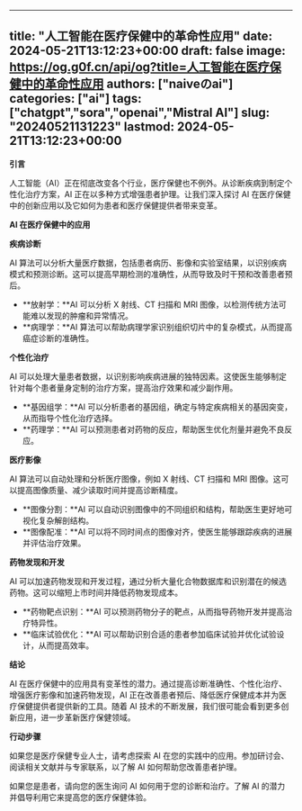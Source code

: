 
---
title: "人工智能在医疗保健中的革命性应用"
date: 2024-05-21T13:12:23+00:00
draft: false
image: https://og.g0f.cn/api/og?title=人工智能在医疗保健中的革命性应用
authors: ["naiveのai"]
categories: ["ai"]
tags: ["chatgpt","sora","openai","Mistral AI"]
slug: "20240521131223"
lastmod: 2024-05-21T13:12:23+00:00
---
**引言**

人工智能（AI）正在彻底改变各个行业，医疗保健也不例外。从诊断疾病到制定个性化治疗方案，AI 正在以多种方式增强患者护理。让我们深入探讨 AI 在医疗保健中的创新应用以及它如何为患者和医疗保健提供者带来变革。

**AI 在医疗保健中的应用**

**疾病诊断**

AI 算法可以分析大量医疗数据，包括患者病历、影像和实验室结果，以识别疾病模式和预测诊断。这可以提高早期检测的准确性，从而导致及时干预和改善患者预后。

* **放射学：**AI 可以分析 X 射线、CT 扫描和 MRI 图像，以检测传统方法可能难以发现的肿瘤和异常情况。
* **病理学：**AI 算法可以帮助病理学家识别组织切片中的复杂模式，从而提高癌症诊断的准确性。

**个性化治疗**

AI 可以处理大量患者数据，以识别影响疾病进展的独特因素。这使医生能够制定针对每个患者量身定制的治疗方案，提高治疗效果和减少副作用。

* **基因组学：**AI 可以分析患者的基因组，确定与特定疾病相关的基因突变，从而指导个性化治疗选择。
* **药理学：**AI 可以预测患者对药物的反应，帮助医生优化剂量并避免不良反应。

**医疗影像**

AI 算法可以自动处理和分析医疗图像，例如 X 射线、CT 扫描和 MRI 图像。这可以提高图像质量、减少读取时间并提高诊断精度。

* **图像分割：**AI 可以自动识别图像中的不同组织和结构，帮助医生更好地可视化复杂解剖结构。
* **图像配准：**AI 可以将不同时间点的图像对齐，使医生能够跟踪疾病的进展并评估治疗效果。

**药物发现和开发**

AI 可以加速药物发现和开发过程，通过分析大量化合物数据库和识别潜在的候选药物。这可以缩短上市时间并降低药物发现成本。

* **药物靶点识别：**AI 可以预测药物分子的靶点，从而指导药物开发并提高治疗特异性。
* **临床试验优化：**AI 可以帮助识别合适的患者参加临床试验并优化试验设计，从而提高效率。

**结论**

AI 在医疗保健中的应用具有变革性的潜力。通过提高诊断准确性、个性化治疗、增强医疗影像和加速药物发现，AI 正在改善患者预后、降低医疗保健成本并为医疗保健提供者提供新的工具。随着 AI 技术的不断发展，我们很可能会看到更多创新应用，进一步革新医疗保健领域。

**行动步骤**

如果您是医疗保健专业人士，请考虑探索 AI 在您的实践中的应用。参加研讨会、阅读相关文献并与专家联系，以了解 AI 如何帮助您改善患者护理。

如果您是患者，请向您的医生询问 AI 如何用于您的诊断和治疗。了解 AI 的潜力并倡导利用它来提高您的医疗保健体验。